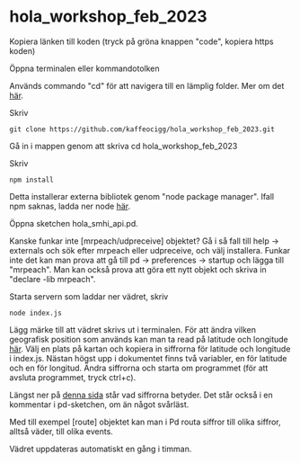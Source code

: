 # hola_workshop_feb_2023

Kopiera länken till koden (tryck på gröna knappen "code", kopiera https koden)

Öppna terminalen eller kommandotolken

Används commando "cd" för att navigera till en lämplig folder. Mer om det [här](https://help.ubuntu.com/community/UsingTheTerminal).

Skriv 
```
git clone https://github.com/kaffeocigg/hola_workshop_feb_2023.git
```


Gå in i mappen genom att skriva cd hola_workshop_feb_2023


Skriv 
```
npm install
```

Detta installerar externa bibliotek genom "node package manager". Ifall npm saknas, ladda ner node [här](https://nodejs.org/en/download/).

Öppna sketchen hola_smhi_api.pd.

Kanske funkar inte [mrpeach/udpreceive] objektet? Gå i så fall till help -> externals och sök efter mrpeach eller udpreceive, och välj installera. Funkar inte det kan man prova att gå till pd -> preferences -> startup och lägga till "mrpeach". Man kan också prova att göra ett nytt objekt och skriva in "declare -lib mrpeach". 

Starta servern som laddar ner vädret, skriv
```
node index.js
```

Lägg märke till att vädret skrivs ut i terminalen. För att ändra vilken geografisk position som används kan man ta read på latitude och longitude [här](https://opendata.smhi.se/apidocs/metfcst/demo_point.html). Välj en plats på kartan och kopiera in siffrorna för latitude och longitude i index.js. Nästan högst upp i dokumentet finns två variabler, en för latitude och en för longitud. Ändra siffrorna och starta om programmet (för att avsluta programmet, tryck ctrl+c). 

Längst ner på [denna sida](https://opendata.smhi.se/apidocs/metfcst/parameters.html) står vad siffrorna betyder. Det står också i en kommentar i pd-sketchen, om än något svårläst. 

Med till exempel [route] objektet kan man i Pd routa siffror till olika siffror, alltså väder, till olika events. 

Vädret uppdateras automatiskt en gång i timman. 
